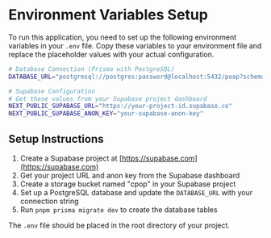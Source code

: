 # Environment Variables Setup

To run this application, you need to set up the following environment variables in your `.env` file. Copy these variables to your environment file and replace the placeholder values with your actual configuration.

```bash
# Database Connection (Prisma with PostgreSQL)
DATABASE_URL="postgresql://postgres:password@localhost:5432/poap?schema=public"

# Supabase Configuration
# Get these values from your Supabase project dashboard
NEXT_PUBLIC_SUPABASE_URL="https://your-project-id.supabase.co"
NEXT_PUBLIC_SUPABASE_ANON_KEY="your-supabase-anon-key"
```

## Setup Instructions

1. Create a Supabase project at [https://supabase.com](https://supabase.com)
2. Get your project URL and anon key from the Supabase dashboard
3. Create a storage bucket named "cpop" in your Supabase project
4. Set up a PostgreSQL database and update the `DATABASE_URL` with your connection string
5. Run `pnpm prisma migrate dev` to create the database tables

The `.env` file should be placed in the root directory of your project.
